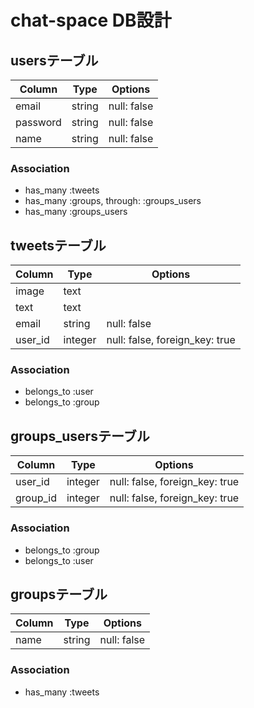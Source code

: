 # chat-space DB設計
## usersテーブル
|Column|Type|Options|
|------|----|-------|
|email|string|null: false|
|password|string|null: false|
|name|string|null: false|
### Association
- has_many :tweets
- has_many  :groups,  through:  :groups_users
- has_many  :groups_users


## tweetsテーブル
|Column|Type|Options|
|------|----|-------|
|image|text||
|text|text||
|email|string|null: false|
|user_id|integer|null: false, foreign_key: true|
### Association
- belongs_to :user
- belongs_to :group


## groups_usersテーブル
|Column|Type|Options|
|------|----|-------|
|user_id|integer|null: false, foreign_key: true|
|group_id|integer|null: false, foreign_key: true|
### Association
- belongs_to :group
- belongs_to :user

## groupsテーブル
|Column|Type|Options|
|------|----|-------|
|name|string|null: false|
### Association
- has_many  :tweets



